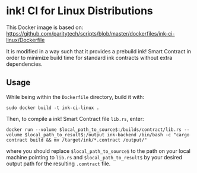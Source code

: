 # ink! CI for Linux Distributions

This Docker image is based on: https://github.com/paritytech/scripts/blob/master/dockerfiles/ink-ci-linux/Dockerfile

It is modified in a way such that it provides a prebuild ink! Smart Contract in order to minimize build time for standard ink contracts without extra dependencies.

## Usage

While being within the `Dockerfile` directory, build it with:

`sudo docker build -t ink-ci-linux .`

Then, to compile a ink! Smart Contract file `lib.rs`, enter:

`docker run --volume $local_path_to_source$:/builds/contract/lib.rs --volume $local_path_to_result$:/output ink-backend /bin/bash -c "cargo contract build && mv /target/ink/*.contract /output/"`

where you should replace `$local_path_to_source$` to the path on your local machine pointing to `lib.rs` and `$local_path_to_result$` by your desired output path for the resulting `.contract` file.
